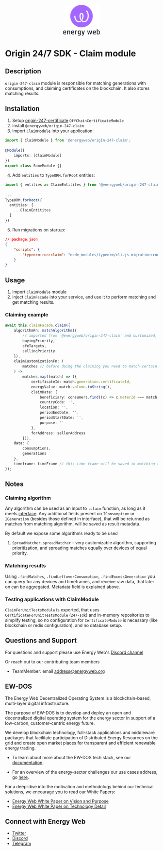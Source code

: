 <p align="center">
  <a href="https://www.energyweb.org" target="blank"><img src="./energyweb.png" width="120" alt="Energy Web Foundation" /></a>
</p>

# Origin 24/7 SDK - Claim module

## Description

`origin-247-claim` module is responsible for matching generations with consumptions, and claiming certificates on the blockchain.
It also stores matching results.

## Installation

1. Setup [origin-247-certificate](https://github.com/energywebfoundation/origin-247-sdk/tree/master/packages/origin-247-certificate) `OffChainCertificateModule`
2. Install `@energyweb/origin-247-claim`
3. Import `ClaimModule` into your application:

```ts
import { ClaimModule } from '@energyweb/origin-247-claim';

@Module({
    imports: [ClaimModule]
})
export class SomeModule {}
```

4. Add `entities` to `TypeORM.forRoot` entities:

```ts
import { entities as ClaimEntitites } from '@energyweb/origin-247-claim';

...
TypeORM.forRoot({
  entities: [
    ...ClaimEntitites
  ]
})
```

5. Run migrations on startup:

```json
// package.json
{
    "scripts": {
        "typeorm:run:claim": "node_modules/typeorm/cli.js migration:run --config node_modules/@energyweb/origin-247-claim/dist/js/ormconfig.js"
    }
}
```

## Usage

1. Import `ClaimModule` module
2. Inject `ClaimFacade` into your service, and use it to perform matching and get matching results.

### Claiming example

```ts
await this.claimFacade.claim({
    algorithmFn: matchAlgorithm({
        // imported from `@energyweb/origin-247-claim` and customized, details later on
        buyingPriority,
        cfeTargets,
        sellingPriority
    }),
    claimCustomizationFn: (
        matches // before doing the claiming you need to match certain interface
    ) =>
        matches.map((match) => ({
            certificateId: match.generation.certificateId,
            energyValue: match.volume.toString(),
            claimData: {
                beneficiary: consumers.find((c) => c.meterId === match.consumption.consumerId)!.did,
                countryCode: '',
                location: '',
                periodEndDate: '',
                periodStartDate: '',
                purpose: ''
            },
            forAddress: sellerAddress
        })),
    data: {
        consumptions,
        generations
    },
    timeframe: timeFrame // this time frame will be saved in matching results
});
```

## Notes

### Claiming algorithm

Any algorithm can be used as an input to `.claim` function, as long as it meets [interface](./src/interfaces.ts).
Any additional fields present on `IConsumption` or `IGeneration` (besides those defined in interface), that will be returned as matches from matching algorithm,
will be saved as result metadata.

By default we expose some algorithms ready to be used

1. `SpreadMatcher.spreadMatcher` - very customizable algorithm, supporting prioritization, and spreading matches equally over devices of equal priority.

### Matching results

Using `.findMatches`, `.findLeftoverConsumption`, `.findExcessGeneration` you can query for any devices and timeframes, and receive raw data,
that later on can be aggregated. Metadata field is explained above.

### Testing applications with ClaimModule

`ClaimForUnitTestsModule` is exported, that uses `CertificateForUnitTestsModule` (`247-sdk`) and in-memory repositories to simplify testing,
so no configuration for `CertificateModule` is necessary (like blockchain or redis configuration), and no database setup.

## Questions and Support

For questions and support please use Energy Web's [Discord channel](https://discord.com/channels/706103009205288990/843970822254362664)

Or reach out to our contributing team members

-   TeamMember: email address@energyweb.org

## EW-DOS

The Energy Web Decentralized Operating System is a blockchain-based, multi-layer digital infrastructure.

The purpose of EW-DOS is to develop and deploy an open and decentralized digital operating system for the energy sector in support of a low-carbon, customer-centric energy future.

We develop blockchain technology, full-stack applications and middleware packages that facilitate participation of Distributed Energy Resources on the grid and create open market places for transparent and efficient renewable energy trading.

-   To learn about more about the EW-DOS tech stack, see our [documentation](https://app.gitbook.com/@energy-web-foundation/s/energy-web/).

-   For an overview of the energy-sector challenges our use cases address, go [here](https://app.gitbook.com/@energy-web-foundation/s/energy-web/our-mission).

For a deep-dive into the motivation and methodology behind our technical solutions, we encourage you to read our White Papers:

-   [Energy Web White Paper on Vision and Purpose](https://www.energyweb.org/reports/EWDOS-Vision-Purpose/)
-   [Energy Web White Paper on Technology Detail](https://www.energyweb.org/wp-content/uploads/2020/06/EnergyWeb-EWDOS-PART2-TechnologyDetail-202006-vFinal.pdf)

## Connect with Energy Web

-   [Twitter](https://twitter.com/energywebx)
-   [Discord](https://discord.com/channels/706103009205288990/843970822254362664)
-   [Telegram](https://t.me/energyweb)
